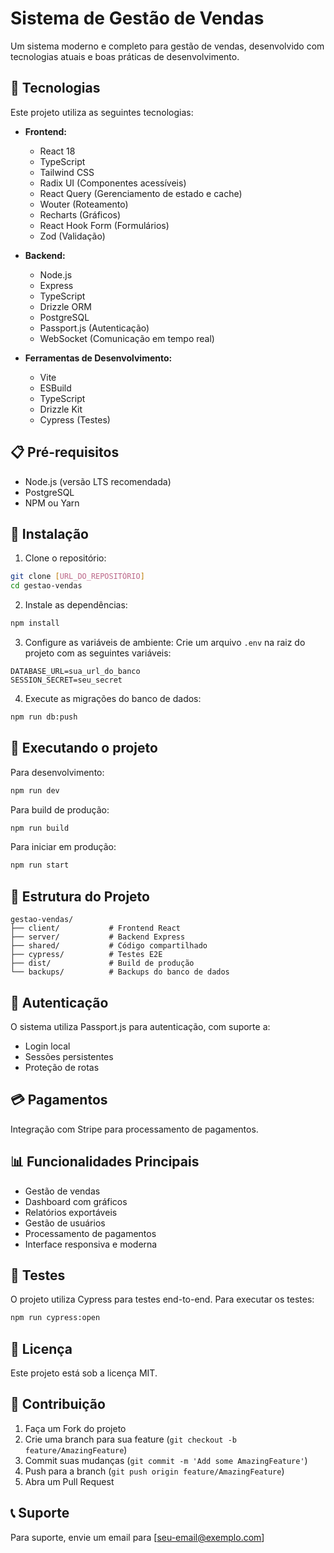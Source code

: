 # Sistema de Gestão de Vendas

Um sistema moderno e completo para gestão de vendas, desenvolvido com tecnologias atuais e boas práticas de desenvolvimento.

## 🚀 Tecnologias

Este projeto utiliza as seguintes tecnologias:

- **Frontend:**
  - React 18
  - TypeScript
  - Tailwind CSS
  - Radix UI (Componentes acessíveis)
  - React Query (Gerenciamento de estado e cache)
  - Wouter (Roteamento)
  - Recharts (Gráficos)
  - React Hook Form (Formulários)
  - Zod (Validação)

- **Backend:**
  - Node.js
  - Express
  - TypeScript
  - Drizzle ORM
  - PostgreSQL
  - Passport.js (Autenticação)
  - WebSocket (Comunicação em tempo real)

- **Ferramentas de Desenvolvimento:**
  - Vite
  - ESBuild
  - TypeScript
  - Drizzle Kit
  - Cypress (Testes)

## 📋 Pré-requisitos

- Node.js (versão LTS recomendada)
- PostgreSQL
- NPM ou Yarn

## 🔧 Instalação

1. Clone o repositório:
```bash
git clone [URL_DO_REPOSITÓRIO]
cd gestao-vendas
```

2. Instale as dependências:
```bash
npm install
```

3. Configure as variáveis de ambiente:
Crie um arquivo `.env` na raiz do projeto com as seguintes variáveis:
```env
DATABASE_URL=sua_url_do_banco
SESSION_SECRET=seu_secret
```

4. Execute as migrações do banco de dados:
```bash
npm run db:push
```

## 🚀 Executando o projeto

Para desenvolvimento:
```bash
npm run dev
```

Para build de produção:
```bash
npm run build
```

Para iniciar em produção:
```bash
npm run start
```

## 📁 Estrutura do Projeto

```
gestao-vendas/
├── client/           # Frontend React
├── server/           # Backend Express
├── shared/           # Código compartilhado
├── cypress/          # Testes E2E
├── dist/             # Build de produção
└── backups/          # Backups do banco de dados
```

## 🔐 Autenticação

O sistema utiliza Passport.js para autenticação, com suporte a:
- Login local
- Sessões persistentes
- Proteção de rotas

## 💳 Pagamentos

Integração com Stripe para processamento de pagamentos.

## 📊 Funcionalidades Principais

- Gestão de vendas
- Dashboard com gráficos
- Relatórios exportáveis
- Gestão de usuários
- Processamento de pagamentos
- Interface responsiva e moderna

## 🧪 Testes

O projeto utiliza Cypress para testes end-to-end. Para executar os testes:

```bash
npm run cypress:open
```

## 📝 Licença

Este projeto está sob a licença MIT.

## 👥 Contribuição

1. Faça um Fork do projeto
2. Crie uma branch para sua feature (`git checkout -b feature/AmazingFeature`)
3. Commit suas mudanças (`git commit -m 'Add some AmazingFeature'`)
4. Push para a branch (`git push origin feature/AmazingFeature`)
5. Abra um Pull Request

## 📞 Suporte

Para suporte, envie um email para [seu-email@exemplo.com] 
